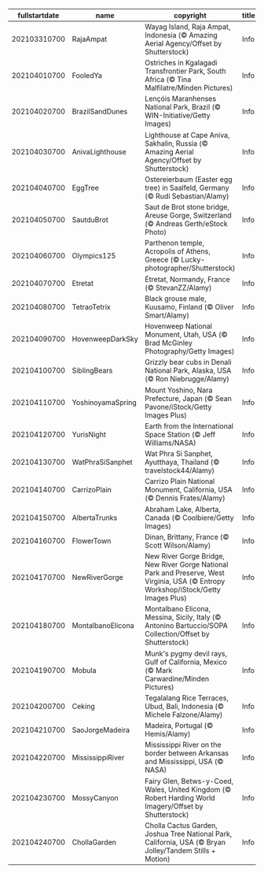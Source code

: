 |fullstartdate|name|copyright|title|image|
|--|--|--|--|--|
202103310700|RajaAmpat|Wayag Island, Raja Ampat, Indonesia (© Amazing Aerial Agency/Offset by Shutterstock)|Info|![](/en-AU/2021/04/202103310700RajaAmpat.jpg)|
202104010700|FooledYa|Ostriches in Kgalagadi Transfrontier Park, South Africa (© Tina Malfilatre/Minden Pictures)|Info|![](/en-AU/2021/04/202104010700FooledYa.jpg)|
202104020700|BrazilSandDunes|Lençóis Maranhenses National Park, Brazil (© WIN-Initiative/Getty Images)|Info|![](/en-AU/2021/04/202104020700BrazilSandDunes.jpg)|
202104030700|AnivaLighthouse|Lighthouse at Cape Aniva, Sakhalin, Russia (© Amazing Aerial Agency/Offset by Shutterstock)|Info|![](/en-AU/2021/04/202104030700AnivaLighthouse.jpg)|
202104040700|EggTree|Ostereierbaum (Easter egg tree) in Saalfeld, Germany (© Rudi Sebastian/Alamy)|Info|![](/en-AU/2021/04/202104040700EggTree.jpg)|
202104050700|SautduBrot|Saut de Brot stone bridge, Areuse Gorge, Switzerland (© Andreas Gerth/eStock Photo)|Info|![](/en-AU/2021/04/202104050700SautduBrot.jpg)|
202104060700|Olympics125|Parthenon temple, Acropolis of Athens, Greece (© Lucky-photographer/Shutterstock)|Info|![](/en-AU/2021/04/202104060700Olympics125.jpg)|
202104070700|Etretat|Étretat, Normandy, France (© StevanZZ/Alamy)|Info|![](/en-AU/2021/04/202104070700Etretat.jpg)|
202104080700|TetraoTetrix|Black grouse male, Kuusamo, Finland (© Oliver Smart/Alamy)|Info|![](/en-AU/2021/04/202104080700TetraoTetrix.jpg)|
202104090700|HovenweepDarkSky|Hovenweep National Monument, Utah, USA (© Brad McGinley Photography/Getty Images)|Info|![](/en-AU/2021/04/202104090700HovenweepDarkSky.jpg)|
202104100700|SiblingBears|Grizzly bear cubs in Denali National Park, Alaska, USA (© Ron Niebrugge/Alamy)|Info|![](/en-AU/2021/04/202104100700SiblingBears.jpg)|
202104110700|YoshinoyamaSpring|Mount Yoshino, Nara Prefecture, Japan (© Sean Pavone/iStock/Getty Images Plus)|Info|![](/en-AU/2021/04/202104110700YoshinoyamaSpring.jpg)|
202104120700|YurisNight|Earth from the International Space Station (© Jeff Williams/NASA)|Info|![](/en-AU/2021/04/202104120700YurisNight.jpg)|
202104130700|WatPhraSiSanphet|Wat Phra Si Sanphet, Ayutthaya, Thailand (© travelstock44/Alamy)|Info|![](/en-AU/2021/04/202104130700WatPhraSiSanphet.jpg)|
202104140700|CarrizoPlain|Carrizo Plain National Monument, California, USA (© Dennis Frates/Alamy)|Info|![](/en-AU/2021/04/202104140700CarrizoPlain.jpg)|
202104150700|AlbertaTrunks|Abraham Lake, Alberta, Canada (© Coolbiere/Getty Images)|Info|![](/en-AU/2021/04/202104150700AlbertaTrunks.jpg)|
202104160700|FlowerTown|Dinan, Brittany, France (© Scott Wilson/Alamy)|Info|![](/en-AU/2021/04/202104160700FlowerTown.jpg)|
202104170700|NewRiverGorge|New River Gorge Bridge, New River Gorge National Park and Preserve, West Virginia, USA (© Entropy Workshop/iStock/Getty Images Plus)|Info|![](/en-AU/2021/04/202104170700NewRiverGorge.jpg)|
202104180700|MontalbanoElicona|Montalbano Elicona, Messina, Sicily, Italy (© Antonino Bartuccio/SOPA Collection/Offset by Shutterstock)|Info|![](/en-AU/2021/04/202104180700MontalbanoElicona.jpg)|
202104190700|Mobula|Munk's pygmy devil rays, Gulf of California, Mexico (© Mark Carwardine/Minden Pictures)|Info|![](/en-AU/2021/04/202104190700Mobula.jpg)|
202104200700|Ceking|Tegalalang Rice Terraces, Ubud, Bali, Indonesia (© Michele Falzone/Alamy)|Info|![](/en-AU/2021/04/202104200700Ceking.jpg)|
202104210700|SaoJorgeMadeira|Madeira, Portugal (© Hemis/Alamy)|Info|![](/en-AU/2021/04/202104210700SaoJorgeMadeira.jpg)|
202104220700|MississippiRiver|Mississippi River on the border between Arkansas and Mississippi, USA (© NASA)|Info|![](/en-AU/2021/04/202104220700MississippiRiver.jpg)|
202104230700|MossyCanyon|Fairy Glen, Betws-y-Coed, Wales, United Kingdom (© Robert Harding World Imagery/Offset by Shutterstock)|Info|![](/en-AU/2021/04/202104230700MossyCanyon.jpg)|
202104240700|ChollaGarden|Cholla Cactus Garden, Joshua Tree National Park, California, USA (© Bryan Jolley/Tandem Stills + Motion)|Info|![](/en-AU/2021/04/202104240700ChollaGarden.jpg)|
